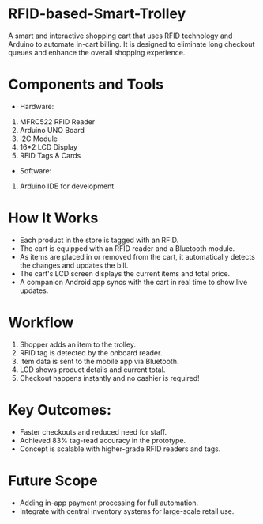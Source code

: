 # RFID-based-Smart-Trolley
A smart and interactive shopping cart that uses RFID technology and Arduino to automate in-cart billing. It is designed to eliminate long checkout queues and enhance the overall shopping experience.

# Components and Tools
* Hardware: 
1. MFRC522 RFID Reader
2. Arduino UNO Board
3. I2C Module
4. 16*2 LCD Display
5. RFID Tags & Cards

* Software: 
1. Arduino IDE for development

# How It Works
- Each product in the store is tagged with an RFID.
- The cart is equipped with an RFID reader and a Bluetooth module.
- As items are placed in or removed from the cart, it automatically detects the changes and updates the bill.
- The cart's LCD screen displays the current items and total price.
- A companion Android app syncs with the cart in real time to show live updates.

# Workflow
1. Shopper adds an item to the trolley.
2. RFID tag is detected by the onboard reader.
3. Item data is sent to the mobile app via Bluetooth.
4. LCD shows product details and current total.
5. Checkout happens instantly and no cashier is required!

# Key Outcomes: 
- Faster checkouts and reduced need for staff.
- Achieved 83% tag-read accuracy in the prototype.
- Concept is scalable with higher-grade RFID readers and tags.

# Future Scope
- Adding in-app payment processing for full automation.
- Integrate with central inventory systems for large-scale retail use.




